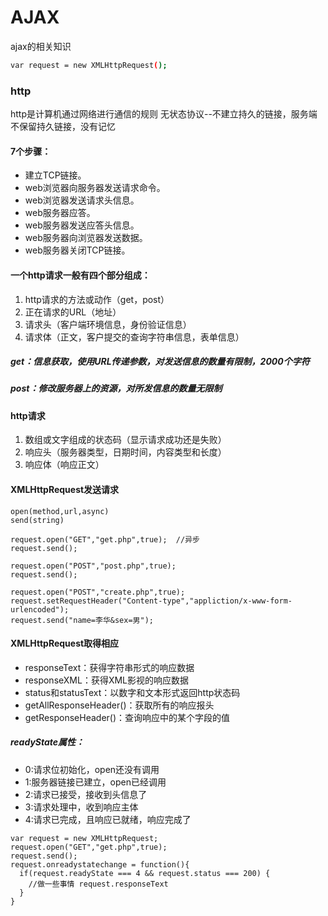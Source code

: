 # AJAX
ajax的相关知识

``` bash
var request = new XMLHttpRequest();
```

### http
http是计算机通过网络进行通信的规则
无状态协议--不建立持久的链接，服务端不保留持久链接，没有记忆
#### 7个步骤：
- 建立TCP链接。
- web浏览器向服务器发送请求命令。
- web浏览器发送请求头信息。
- web服务器应答。
- web服务器发送应答头信息。
- web服务器向浏览器发送数据。
- web服务器关闭TCP链接。

#### 一个http请求一般有四个部分组成：
1. http请求的方法或动作（get，post）
2. 正在请求的URL（地址）
3. 请求头（客户端环境信息，身份验证信息）
4. 请求体（正文，客户提交的查询字符串信息，表单信息）

##### get：信息获取，使用URL传递参数，对发送信息的数量有限制，2000个字符
##### post：修改服务器上的资源，对所发信息的数量无限制

#### http请求
1. 数组或文字组成的状态码（显示请求成功还是失败）
2. 响应头（服务器类型，日期时间，内容类型和长度）
3. 响应体（响应正文）

#### XMLHttpRequest发送请求
```
open(method,url,async)
send(string)
```

```
request.open("GET","get.php",true);  //异步
request.send();

request.open("POST","post.php",true);
request.send();

request.open("POST","create.php",true);
request.setRequestHeader("Content-type","appliction/x-www-form-urlencoded");
request.send("name=李华&sex=男");
```


#### XMLHttpRequest取得相应
- responseText：获得字符串形式的响应数据
- responseXML：获得XML影视的响应数据
- status和statusText：以数字和文本形式返回http状态码
- getAllResponseHeader()：获取所有的响应报头
- getResponseHeader()：查询响应中的某个字段的值
##### readyState属性：
- 0:请求位初始化，open还没有调用
- 1:服务器链接已建立，open已经调用
- 2:请求已接受，接收到头信息了
- 3:请求处理中，收到响应主体
- 4:请求已完成，且响应已就绪，响应完成了

```
var request = new XMLHttpRequest;
request.open("GET","get.php",true);
request.send();
request.onreadystatechange = function(){
  if(request.readyState === 4 && request.status === 200) {
    //做一些事情 request.responseText
  }
}
```
